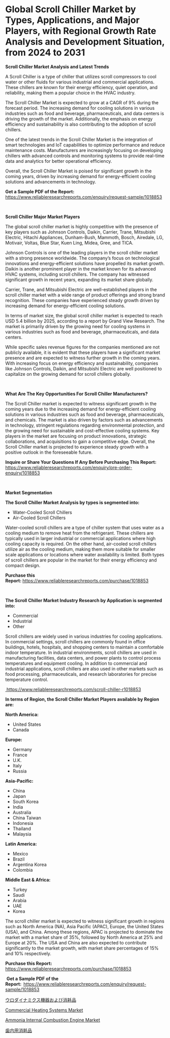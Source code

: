 <p><h1>Global Scroll Chiller Market by Types, Applications, and Major Players, with Regional Growth Rate Analysis and Development Situation, from 2024 to 2031</h1></p><p><strong>Scroll Chiller Market Analysis and Latest Trends</strong></p>
<p><p>A Scroll Chiller is a type of chiller that utilizes scroll compressors to cool water or other fluids for various industrial and commercial applications. These chillers are known for their energy efficiency, quiet operation, and reliability, making them a popular choice in the HVAC industry.</p><p>The Scroll Chiller Market is expected to grow at a CAGR of 9% during the forecast period. The increasing demand for cooling solutions in various industries such as food and beverage, pharmaceuticals, and data centers is driving the growth of the market. Additionally, the emphasis on energy efficiency and sustainability is also contributing to the adoption of scroll chillers.</p><p>One of the latest trends in the Scroll Chiller Market is the integration of smart technologies and IoT capabilities to optimize performance and reduce maintenance costs. Manufacturers are increasingly focusing on developing chillers with advanced controls and monitoring systems to provide real-time data and analytics for better operational efficiency.</p><p>Overall, the Scroll Chiller Market is poised for significant growth in the coming years, driven by increasing demand for energy-efficient cooling solutions and advancements in technology.</p></p>
<p><strong>Get a Sample PDF of the Report:&nbsp;</strong> <a href="https://www.reliableresearchreports.com/enquiry/request-sample/1018853">https://www.reliableresearchreports.com/enquiry/request-sample/1018853</a></p>
<p>&nbsp;</p>
<p><strong>Scroll Chiller Major Market Players</strong></p>
<p><p>The global scroll chiller market is highly competitive with the presence of key players such as Johnson Controls, Daikin, Carrier, Trane, Mitsubishi Electric, Hitachi Appliances, Dunham-Bush, Mammoth, Bosch, Airedale, LG, Motivair, Voltas, Blue Star, Kuen Ling, Midea, Gree, and TICA.</p><p>Johnson Controls is one of the leading players in the scroll chiller market with a strong presence worldwide. The company’s focus on technological innovations and energy-efficient solutions have propelled its market growth. Daikin is another prominent player in the market known for its advanced HVAC systems, including scroll chillers. The company has witnessed significant growth in recent years, expanding its market share globally.</p><p>Carrier, Trane, and Mitsubishi Electric are well-established players in the scroll chiller market with a wide range of product offerings and strong brand recognition. These companies have experienced steady growth driven by increasing demand for energy-efficient cooling solutions.</p><p>In terms of market size, the global scroll chiller market is expected to reach USD 5.4 billion by 2025, according to a report by Grand View Research. The market is primarily driven by the growing need for cooling systems in various industries such as food and beverage, pharmaceuticals, and data centers.</p><p>While specific sales revenue figures for the companies mentioned are not publicly available, it is evident that these players have a significant market presence and are expected to witness further growth in the coming years. With increasing focus on energy efficiency and sustainability, companies like Johnson Controls, Daikin, and Mitsubishi Electric are well positioned to capitalize on the growing demand for scroll chillers globally.</p></p>
<p>&nbsp;</p>
<p><strong>What Are The Key Opportunities For Scroll Chiller Manufacturers?</strong></p>
<p><p>The Scroll Chiller market is expected to witness significant growth in the coming years due to the increasing demand for energy-efficient cooling solutions in various industries such as food and beverage, pharmaceuticals, and chemicals. The market is also driven by factors such as advancements in technology, stringent regulations regarding environmental protection, and the growing need for sustainable and cost-effective cooling systems. Key players in the market are focusing on product innovations, strategic collaborations, and acquisitions to gain a competitive edge. Overall, the Scroll Chiller market is projected to experience steady growth with a positive outlook in the foreseeable future.</p></p>
<p><strong>Inquire or Share Your Questions If Any Before Purchasing This Report:</strong> <a href="https://www.reliableresearchreports.com/enquiry/pre-order-enquiry/1018853">https://www.reliableresearchreports.com/enquiry/pre-order-enquiry/1018853</a></p>
<p>&nbsp;</p>
<p><strong>Market Segmentation</strong></p>
<p><strong>The Scroll Chiller Market Analysis by types is segmented into:</strong></p>
<p><ul><li>Water-Cooled Scroll Chillers</li><li>Air-Cooled Scroll Chillers</li></ul></p>
<p><p>Water-cooled scroll chillers are a type of chiller system that uses water as a cooling medium to remove heat from the refrigerant. These chillers are typically used in larger industrial or commercial applications where high cooling capacity is required. On the other hand, air-cooled scroll chillers utilize air as the cooling medium, making them more suitable for smaller scale applications or locations where water availability is limited. Both types of scroll chillers are popular in the market for their energy efficiency and compact design.</p></p>
<p><strong>Purchase this Report:&nbsp;</strong><a href="https://www.reliableresearchreports.com/purchase/1018853">https://www.reliableresearchreports.com/purchase/1018853</a></p>
<p>&nbsp;</p>
<p><strong>The Scroll Chiller Market Industry Research by Application is segmented into:</strong></p>
<p><ul><li>Commercial</li><li>Industrial</li><li>Other</li></ul></p>
<p><p>Scroll chillers are widely used in various industries for cooling applications. In commercial settings, scroll chillers are commonly found in office buildings, hotels, hospitals, and shopping centers to maintain a comfortable indoor temperature. In industrial environments, scroll chillers are used in manufacturing facilities, data centers, and power plants to control process temperatures and equipment cooling. In addition to commercial and industrial applications, scroll chillers are also used in other markets such as food processing, pharmaceuticals, and research laboratories for precise temperature control.</p></p>
<p><a href="https://www.reliableresearchreports.com/scroll-chiller-r1018853">&nbsp;https://www.reliableresearchreports.com/scroll-chiller-r1018853</a></p>
<p><strong>In terms of Region, the Scroll Chiller Market Players available by Region are:</strong></p>
<p>
    <p> <strong> North America: </strong>
        <ul>
            <li>United States</li>
            <li>Canada</li>
        </ul>
        </p> 
    <p> <strong> Europe: </strong>
        <ul>
            <li>Germany</li>
            <li>France</li>
            <li>U.K.</li>
            <li>Italy</li>
            <li>Russia</li>
        </ul>
        </p> 
    <p> <strong> Asia-Pacific: </strong>
        <ul>
            <li>China</li>
            <li>Japan</li>
            <li>South Korea</li>
            <li>India</li>
            <li>Australia</li>
            <li>China Taiwan</li>
            <li>Indonesia</li>
            <li>Thailand</li>
            <li>Malaysia</li>
        </ul>
        </p> 
    <p> <strong> Latin America: </strong>
        <ul>
            <li>Mexico</li>
            <li>Brazil</li>
            <li>Argentina Korea</li>
            <li>Colombia</li>
        </ul>
        </p> 
    <p> <strong> Middle East & Africa: </strong>
        <ul>
            <li>Turkey</li>
            <li>Saudi</li>
            <li>Arabia</li>
            <li>UAE</li>
            <li>Korea</li>
        </ul>
    </p>
    </p>
<p><p>The scroll chiller market is expected to witness significant growth in regions such as North America (NA), Asia Pacific (APAC), Europe, the United States (USA), and China. Among these regions, APAC is projected to dominate the market with a market share of 35%, followed by North America at 25% and Europe at 20%. The USA and China are also expected to contribute significantly to the market growth, with market share percentages of 15% and 10% respectively.</p></p>
<p><strong>Purchase this Report: </strong><a href="https://www.reliableresearchreports.com/purchase/1018853">https://www.reliableresearchreports.com/purchase/1018853</a></p>
<p>&nbsp;<strong>Get a Sample PDF of the Report:&nbsp;&nbsp;</strong><a href="https://www.reliableresearchreports.com/enquiry/request-sample/1018853">https://www.reliableresearchreports.com/enquiry/request-sample/1018853</a></p>
<p><strong></strong></p>
<p><p><a href="https://github.com/ppmazlotr77499/Market-Research-Report-List-1/blob/main/313177435079.md">ウロダイナミクス機器および消耗品</a></p><p><a href="https://www.linkedin.com/pulse/commercial-heating-systems-market-insight-trends-growth-eivge?trackingId=N3Ix%2BnxnHRm8ruv14Kzegg%3D%3D">Commercial Heating Systems Market</a></p><p><a href="https://www.linkedin.com/pulse/ammonia-internal-combustion-engine-market-analysis-its-cagr-segmentation-nmxde?trackingId=aCrfZ2jebWaW1kn%2FGZyrGQ%3D%3D">Ammonia Internal Combustion Engine Market</a></p><p><a href="https://github.com/joaejkdzgyljvo6/Market-Research-Report-List-1/blob/main/130525435080.md">歯内用消耗品</a></p></p>
